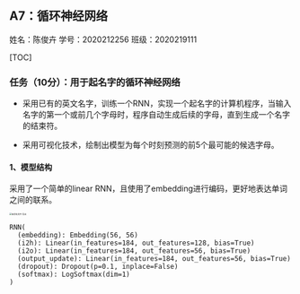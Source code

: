 ## A7：循环神经网络

姓名：陈俊卉     学号：2020212256     班级：2020219111

[TOC]

### 任务（10分）：用于起名字的循环神经网络

- 采用已有的英文名字，训练一个RNN，实现一个起名字的计算机程序，当输入名字的第一个或前几个字母时，程序自动生成后续的字母，直到生成一个名字的结束符。

- 采用可视化技术，绘制出模型为每个时刻预测的前5个最可能的候选字母。 



#### 1、模型结构

采用了一个简单的linear RNN，且使用了embedding进行编码，更好地表达单词之间的联系。

<img src="C:\Users\HaRry_\Downloads\未命名文件-导出.jpg" alt="未命名文件-导出" style="zoom: 25%;" />



```
RNN(
  (embedding): Embedding(56, 56)
  (i2h): Linear(in_features=184, out_features=128, bias=True)
  (i2o): Linear(in_features=184, out_features=56, bias=True)
  (output_update): Linear(in_features=184, out_features=56, bias=True)
  (dropout): Dropout(p=0.1, inplace=False)
  (softmax): LogSoftmax(dim=1)
)
```



